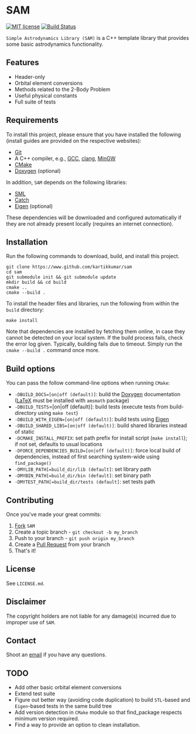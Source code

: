 SAM
===

[![MIT license](http://img.shields.io/badge/license-MIT-brightgreen.svg)](http://opensource.org/licenses/MIT) [![Build Status](https://travis-ci.org/kartikkumar/sam.svg?branch=master)](https://travis-ci.org/kartikkumar/sam)

`Simple Astrodynamics Library (SAM)` is a C++ template library that provides some basic astrodynamics functionality.

Features
------

  - Header-only
  - Orbital element conversions
  - Methods related to the 2-Body Problem
  - Useful physical constants 
  - Full suite of tests

Requirements
------

To install this project, please ensure that you have installed the following (install guides are provided on the respective websites):

  - [Git](http://git-scm.com)
  - A C++ compiler, e.g., [GCC](https://gcc.gnu.org/), [clang](http://clang.llvm.org/), [MinGW](http://www.mingw.org/)
  - [CMake](http://www.cmake.org)
  - [Doxygen](http://www.doxygen.org "Doxygen homepage") (optional)

In addition, `SAM` depends on the following libraries:

  - [SML](https://www.github.com/kartikkumar/sml)
  - [Catch](https://www.github.com/philsquared/Catch)
  - [Eigen](http://eigen.tuxfamily.org/) (optional)

These dependencies will be downloaded and configured automatically if they are not already present locally (requires an internet connection).
 
Installation
------

Run the following commands to download, build, and install this project.

    git clone https://www.github.com/kartikkumar/sam
    cd sam
    git submodule init && git submodule update
    mkdir build && cd build
    cmake ..
    cmake --build .

To install the header files and libraries, run the following from within the `build` directory:

    make install

Note that dependencies are installed by fetching them online, in case they cannot be detected on your local system. If the build process fails, check the error log given. Typically, building fails due to timeout. Simply run the `cmake --build .` command once more.

Build options
-------------

You can pass the follow command-line options when running `CMake`:

  - `-DBUILD_DOCS=[on|off (default)]`: build the [Doxygen](http://www.doxygen.org "Doxygen homepage") documentation ([LaTeX](http://www.latex-project.org/) must be installed with `amsmath` package)
  - `-DBUILD_TESTS`=[on|off (default)]: build tests (execute tests from build-directory using `make test`)
  - `-DBUILD_WITH_EIGEN=[on|off (default)]`: build tests using [Eigen](http://eigen.tuxfamily.org/)
  - `-DBUILD_SHARED_LIBS=[on|off (default)]`: build shared libraries instead of static
  - `-DCMAKE_INSTALL_PREFIX`: set path prefix for install script (`make install`); if not set, defaults to usual locations
  - `-DFORCE_DEPENDENCIES_BUILD=[on|off (default)]`: force local build of dependencies, instead of first searching system-wide using `find_package()`
  - `-DMYLIB_PATH[=build_dir/lib (default]`: set library path
  - `-DMYBIN_PATH[=build_dir/bin (default]`: set binary path
  - `-DMYTEST_PATH[=build_dir/tests (default]`: set tests path
  
Contributing
------------

Once you've made your great commits:

1. [Fork](https://github.com/kartikkumar/sam/fork) `SAM`
2. Create a topic branch - `git checkout -b my_branch`
3. Push to your branch - `git push origin my_branch`
4. Create a [Pull Request](http://help.github.com/pull-requests/) from your branch
5. That's it!

License
------

See `LICENSE.md`.

Disclaimer
------

The copyright holders are not liable for any damage(s) incurred due to improper use of `SAM`.

Contact
------

Shoot an [email](mailto:me@kartikkumar.com?subject=SAM) if you have any questions.

TODO
------

  - Add other basic orbital element conversions
  - Extend test suite
  - Figure out better way (avoiding code duplication) to build `STL`-based and `Eigen`-based tests in the same build tree
  - Add version detection in `CMake` module so that find_package respects minimum version required.
  - Find a way to provide an option to clean installation. 
